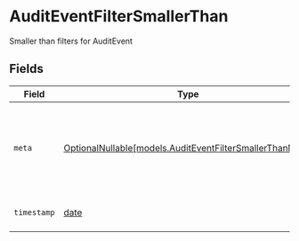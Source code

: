 # AuditEventFilterSmallerThan

Smaller than filters for AuditEvent


## Fields

| Field                                                                                                    | Type                                                                                                     | Required                                                                                                 | Description                                                                                              | Example                                                                                                  |
| -------------------------------------------------------------------------------------------------------- | -------------------------------------------------------------------------------------------------------- | -------------------------------------------------------------------------------------------------------- | -------------------------------------------------------------------------------------------------------- | -------------------------------------------------------------------------------------------------------- |
| `meta`                                                                                                   | [OptionalNullable[models.AuditEventFilterSmallerThanMeta]](../models/auditeventfiltersmallerthanmeta.md) | :heavy_minus_sign:                                                                                       | Metadata information for the AuditEvent                                                                  | {<br/>"createdAt": "2024-01-15T10:30:00Z",<br/>"updatedAt": "2024-01-15T10:30:00Z"<br/>}                 |
| `timestamp`                                                                                              | [date](https://docs.python.org/3/library/datetime.html#date-objects)                                     | :heavy_minus_sign:                                                                                       | The timestamp of the event                                                                               | 2024-01-15T10:30:00Z                                                                                     |